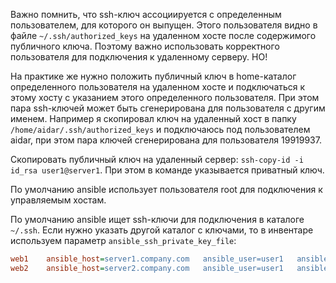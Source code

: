 Важно помнить, что ssh-ключ ассоциируется с определенным пользователем, для которого он выпущен. Этого пользователя видно в файле `~/.ssh/authorized_keys` на удаленном хосте после содержимого публичного ключа. Поэтому важно использовать корректного пользователя для подключения к удаленному серверу. НО!

На практике же нужно положить публичный ключ в home-каталог определенного пользователя на удаленном хосте и подключаться к этому хосту с указанием этого определенного пользователя. При этом пара ssh-ключей может быть сгенерирована для пользователя с другим именем. Например я скопировал ключ на удаленный хост в папку `/home/aidar/.ssh/authorized_keys` и подключаюсь под пользователем aidar, при этом пара ключей сгенерирована для пользователя 19919937.

Скопировать публичный ключ на удаленный сервер: `ssh-copy-id -i id_rsa user1@server1`. При этом в команде указывается приватный ключ.

По умолчанию ansible использует пользователя root для подключения к управляемым хостам.

По умолчанию ansible ищет ssh-ключи для подключения в каталоге `~/.ssh`. Если нужно указать другой каталог с ключами, то в инвентаре используем параметр `ansible_ssh_private_key_file`:

```ini
web1    ansible_host=server1.company.com   ansible_user=user1   ansible_ssh_private_key_file=/some-path/private-key
web2    ansible_host=server2.company.com   ansible_user=user1   ansible_ssh_private_key_file=/some-path/private-key
```